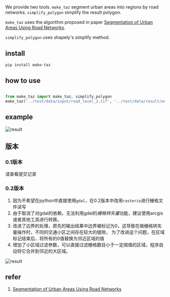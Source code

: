 

## 

We provide two tools. `make_taz` segment urban areas into regions by road networks.
`simplify_polygon` simplify the result polygon.



`make_taz` uses the algorithm proposed in paper [Segmentation of Urban Areas Using Road Networks](https://www.microsoft.com/en-us/research/publication/segmentation-of-urban-areas-using-road-networks/).

`simplify_polygon` uses shapely's simplify method.

## install

```
pip install make-taz

```

## how to use

```python

from make_taz import make_taz, simplify_polygon
make_taz('../test/data/input/road_level_2.tif', '../test/data/result/out.tif')


```

## example

![result](https://github.com/zhuang-hao-ming/make-taz/blob/master/images/segmentation_result.jpg)


## 版本

### 0.1版本

请查看提交记录

### 0.2版本
1. 因为不希望在python中直接使用`gdal`，在0.2版本中改用`rasterio`进行栅格文件读写
2. 由于取消了对gdal的依赖，无法利用gdal的*栅格转矢量*功能，建议使用arcgis或者其他工具进行转换。
3. 改进了边界的处理，原先的输出结果中边界被标记为0，这导致在做栅格转矢量操作时，不同的交通小区之间存在较大的缝隙，
为了改进这个问题，在区域标记结束后，将所有的0值替换为邻近区域的值
4. 增加了小区域过滤参数，可以直接过滤栅格数目小于一定阈值的区域，程序自动将它合并到邻近的大区域。

![result](https://github.com/zhuang-hao-ming/make-taz/blob/master/images/new_segmentation.jpg)




## refer

1. [Segmentation of Urban Areas Using Road Networks](https://www.microsoft.com/en-us/research/publication/segmentation-of-urban-areas-using-road-networks/)

